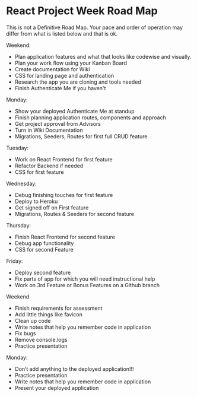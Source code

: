 # React Project Week Road Map

This is not a Definitive Road Map. Your pace and order of operation may differ from what is listed below and that is ok.

Weekend:

- Plan application features and what that looks like codewise and visually.
- Plan your work flow using your Kanban Board
- Create documentation for Wiki
- CSS for landing page and authentication
- Research the app you are cloning and tools needed
- Finish Authenticate Me if you haven't

Monday:

- Show your deployed Authenticate Me at standup
- Finish planning application routes, components and approach
- Get project approval from Advisors
- Turn in Wiki Documentation
- Migrations, Seeders, Routes for first full CRUD feature

Tuesday:

- Work on React Frontend for first feature
- Refactor Backend if needed
- CSS for first feature

Wednesday:

- Debug finishing touches for first feature
- Deploy to Heroku
- Get signed off on First feature
- Migrations, Routes & Seeders for second feature

Thursday:

- Finish React Frontend for second feature
- Debug app functionality
- CSS for second Feature

Friday:

- Deploy second feature
- Fix parts of app for which you will need instructional help
- Work on 3rd Feature or Bonus Features on a Github branch

Weekend

- Finish requirements for assessment
- Add little things like favicon
- Clean up code
- Write notes that help you remember code in application
- Fix bugs
- Remove console.logs
- Practice presentation

Monday:

- Don’t add anything to the deployed application!!!
- Practice presentation
- Write notes that help you remember code in application
- Present your deployed application
